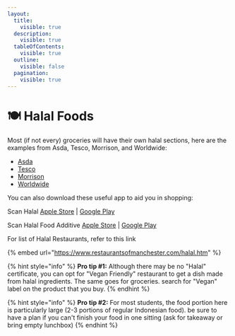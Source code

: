 ```yaml
---
layout:
  title:
    visible: true
  description:
    visible: true
  tableOfContents:
    visible: true
  outline:
    visible: false
  pagination:
    visible: true
---
```


# 🍽️ Halal Foods

Most (if not every) groceries will have their own halal sections, here are the examples from Asda, Tesco, Morrison, and Worldwide:

* [Asda](https://groceries.asda.com/dept/world-food/halal-food/1215686351451-1215686351541)
* [Tesco](https://www.tesco.com/groceries/en-GB/shop/fresh-food/world-foods/halal-food)
* [Morrison](https://groceries.morrisons.com/browse/world-foods-182137/halal-182143)
* [Worldwide](https://worldwidefoods.co.uk/)

You can also download these useful app to aid you in shopping:

Scan Halal [Apple Store](https://apps.apple.com/us/app/scan-halal/id589534185) | [Google Play](https://play.google.com/store/apps/details?id=com.anasrazzaq.scanhalal\&hl=en\&gl=US)

Scan Halal Food Additive [Apple Store](https://apps.apple.com/us/app/find-halal-food-scanner-haram/id1626990007) | [Google Play](https://play.google.com/store/apps/details?id=softbrigh.muslim.halal.haram.mushbooh)



For list of Halal Restaurants, refer to this link

{% embed url="https://www.restaurantsofmanchester.com/halal.htm" %}

{% hint style="info" %}
**Pro tip #1:** Although there may be no "Halal" certificate, you can opt for "Vegan Friendly" restaurant to get a dish made from halal ingredients. The same goes for groceries. search for "Vegan" label on the product that you buy.
{% endhint %}

{% hint style="info" %}
**Pro tip #2:** For most students, the food portion here is particularly large (2-3 portions of regular Indonesian food). be sure to have a plan if you can't finish your food in one sitting (ask for takeaway or bring empty lunchbox)
{% endhint %}
